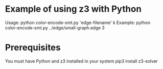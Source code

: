 # Example of using z3 with Python
Usage: python color-encode-smt.py 'edge-filename' k
Example: python color-encode-smt.py ../edge/small-graph.edge 3

# Prerequisites
You must have Python and z3 installed in your system
pip3 install z3-solver
